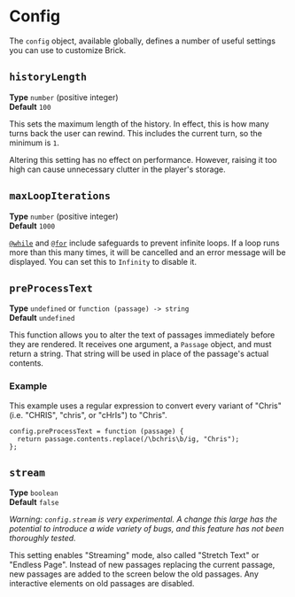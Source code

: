 # Config

The `config` object, available globally, defines a number of useful settings you can use to customize Brick.

## `historyLength`

**Type** `number` (positive integer)<br />
**Default** `100`

This sets the maximum length of the history.
In effect, this is how many turns back the user can rewind.
This includes the current turn, so the minimum is `1`.

Altering this setting has no effect on performance.
However, raising it too high can cause unnecessary clutter in the player's storage.

## `maxLoopIterations`

**Type** `number` (positive integer)<br />
**Default** `1000`

[`@while`] and [`@for`] include safeguards to prevent infinite loops.
If a loop runs more than this many times, it will be cancelled and an error message will be displayed.
You can set this to `Infinity` to disable it.

[`@while`]: ./macros#while
[`@for`]: ./macros#for

## `preProcessText`

**Type** `undefined` or `function (passage) -> string`<br/>
**Default** `undefined`

This function allows you to alter the text of passages immediately before they are rendered.
It receives one argument, a `Passage` object, and must return a string.
That string will be used in place of the passage's actual contents.

### Example

This example uses a regular expression to convert every variant of "Chris" (i.e. "CHRIS", "chris", or "cHrIs") to "Chris".

```brick
config.preProcessText = function (passage) {
  return passage.contents.replace(/\bchris\b/ig, "Chris");
};
```

## `stream`

**Type** `boolean`<br/>
**Default** `false`

_Warning: `config.stream` is very experimental. A change this large has the potential to introduce a wide variety of bugs, and this feature has not been thoroughly tested._

This setting enables "Streaming" mode, also called "Stretch Text" or "Endless Page".
Instead of new passages replacing the current passage, new passages are added to the screen below the old passages.
Any interactive elements on old passages are disabled.
